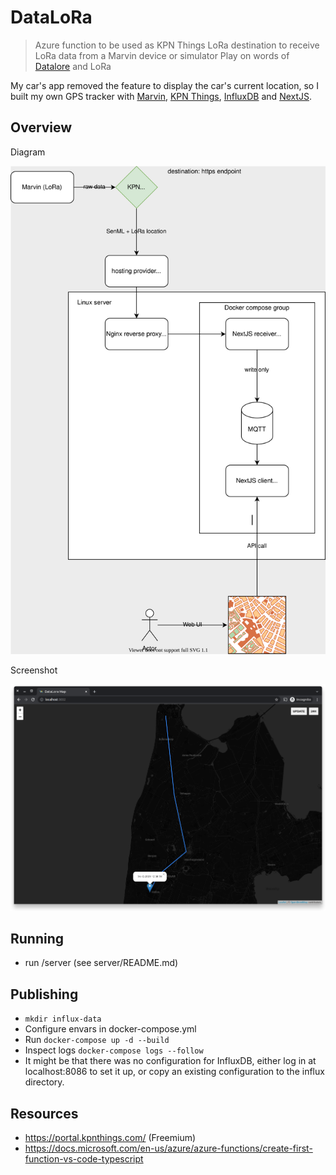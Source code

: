 # DataLoRa

> Azure function to be used as KPN Things LoRa destination to receive LoRa data from a Marvin device or simulator
> Play on words of [Datalore](https://en.wikipedia.org/wiki/Datalore) and LoRa

My car's app removed the feature to display the car's current location, so I built my own GPS tracker with [Marvin](https://www.rdmmakerspace.nl/marvin/), [KPN Things](https://portal.kpnthings.com/), [InfluxDB](https://docs.influxdata.com/influxdb/v2.1/) and [NextJS](https://nextjs.org/).

## Overview

Diagram

![diagram](/DataLoRa.drawio.svg)

Screenshot

![screenshot](/screenshot.png)

## Running

- run /server (see server/README.md)

## Publishing

- `mkdir influx-data`
- Configure envars in docker-compose.yml
- Run `docker-compose up -d --build`
- Inspect logs `docker-compose logs --follow`
- It might be that there was no configuration for InfluxDB, either log in at localhost:8086 to set it up, or copy an existing configuration to the influx directory.

## Resources

- https://portal.kpnthings.com/ (Freemium)
- https://docs.microsoft.com/en-us/azure/azure-functions/create-first-function-vs-code-typescript
